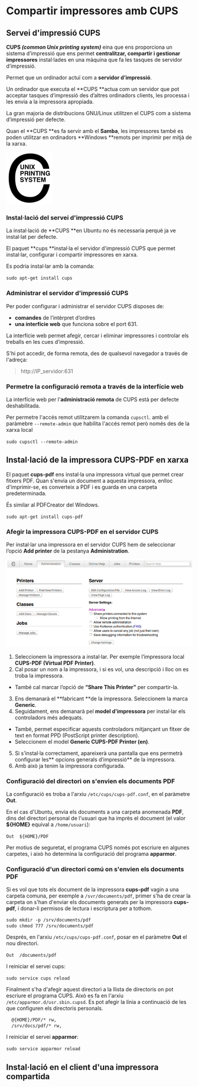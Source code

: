 # Compartir impressores amb CUPS

## Servei d'impressió CUPS

**CUPS _(common Unix printing system)_** eina que ens proporciona un sistema d’impressió que ens permet **centralitzar, compartir i gestionar impressores** instal·lades en una màquina que fa les tasques de servidor d’impressió.

Permet que un ordinador actuï com a **servidor d’impressió**.

Un ordinador que executa el **CUPS **actua com un servidor que pot acceptar tasques d’impressió des d’altres ordinadors clients, les processa i les envia a la impressora apropiada.

La gran majoria de distribucions GNU/Linux utilitzen el CUPS com a sistema d’impressió per defecte.

Quan el **CUPS **es fa servir amb el **Samba**, les impressores també es poden utilitzar en ordinadors **Windows **remots per imprimir per mitjà de la xarxa.

![](/assets/CUPSlogo.png)

### Instal·lació del servei d'impressió CUPS

La instal·lació de **CUPS **en Ubuntu no és necessaria perquè ja ve instal·lat per defecte. 

El paquet **cups **instal·la el servidor d'impressió CUPS que permet instal·lar, configurar i compartir impressores en xarxa. 

Es podria instal·lar amb la comanda:

`sudo apt-get install cups`

### Administrar el servidor d'impressió CUPS

Per poder configurar i administrar el servidor CUPS disposes de:
* **comandes** de l’intèrpret d’ordres
* **una interfície web** que funciona sobre el port 631.
  
La interfície web permet afegir, cercar i eliminar impressores i controlar els treballs en les cues d’impressió.

S'hi pot accedir, de forma remota, des de qualsevol navegador a través de l'adreça:
> http://IP_servidor:631

### Permetre la configuració remota a través de la interfície web

La interfície web per l'**administració remota** de CUPS està per defecte deshabilitada. 

Per permetre l'accés remot utilitzarem la comanda `cupsctl`.
amb el paràmebre `--remote-admin` que habilita l'accés remot però només des de la xarxa local

`sudo cupsctl --remote-admin`

## Instal·lació de la impressora CUPS-PDF en xarxa

El paquet **cups-pdf** ens instal·la una impressora virtual que permet crear fitxers PDF. Quan s'envia un document a aquesta impressora, enlloc d'imprimir-se, es converteix a PDF i es guarda en una carpeta predeterminada. 

És similar al PDFCreator del Windows.

`sudo apt-get install cups-pdf`

### Afegir la impressora CUPS-PDF en el servidor CUPS

Per instal·lar una impressora en el servidor CUPS hem de seleccionar l’opció **Add printer** de la pestanya **Administration**.

![](/assets/CUPSAdministration.png)

1. Seleccionem la impressora a instal·lar. Per exemple l’impressora local **CUPS-PDF (Virtual PDF Printer)**.
2. Cal posar un nom a la impressora, i si es vol, una descripció i lloc on es troba la impressora. 
  * També cal marcar l’opció de **“Share This Printer”** per compartir-la.
3. Ens demanarà el **fabricant **de la impressora. Seleccionem la marca **Generic**.
4. Seguidament, ens demanarà pel **model d'impressora** per instal·lar els controladors més adequats. 
  * També, permet especificar aquests controladors mitjançant un fitxer de text en format PPD (PostScript printer description).
  * Seleccionem el model **Generic CUPS-PDF Printer (en)**.
5. Si s’instal·la correctament, apareixerà una pantalla que ens permetrà configurar les** opcions generals d’impressió** de la impressora.
6. Amb això ja tenim la impressora configurada.

### Configuració del directori on s'envien els documents PDF

La configuració es troba a l'arxiu `/etc/cups/cups-pdf.conf`, en el paràmetre **Out**.

En el cas d'Ubuntu, envia els documents a una carpeta anomenada **PDF**, dins del directori personal de l'usuari que ha imprès el document (el valor **${HOME}** equival a `/home/usuari`):

`Out  ${HOME}/PDF`

Per motius de seguretat, el programa CUPS només pot escriure en algunes carpetes, i això ho determina la configuració del programa **apparmor**.

### Configuració d'un directori comú on s'envien els documents PDF

Si es vol que tots els document de la impressora **cups-pdf** vagin a una carpeta comuna, per exemple a `/svr/documents/pdf`, primer s'ha de crear la carpeta on s'han d'enviar els documents generats per la impressora **cups-pdf**, i donar-li permisos de lectura i escriptura per a tothom.

```
sudo mkdir -p /srv/documents/pdf
sudo chmod 777 /srv/documents/pdf
```

Després, en l'arxiu `/etc/cups/cups-pdf.conf`, posar en el paràmetre **Out** el nou directori.

`Out  /documents/pdf`

I reiniciar el servei cups:

`sudo service cups reload`

Finalment s'ha d'afegir aquest directori a la llista de directoris on pot escriure el programa CUPS.
Això es fa en l'arxiu `/etc/apparmor.d/usr.sbin.cupsd`.
Es pot afegir la línia a continuació de les que configuren els directoris personals.

```
  @{HOME}/PDF/* rw,
  /srv/docs/pdf/* rw,
```

I reiniciar el servei **apparmor**:

`sudo service apparmor reload`

## Instal·lació en el client d'una impressora compartida



